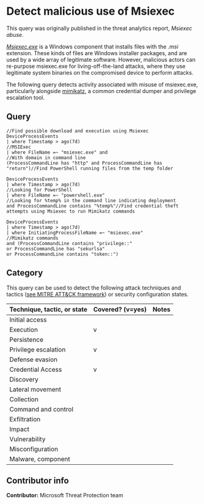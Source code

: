 # Detect malicious use of Msiexec

This query was originally published in the threat analytics report, *Msiexec abuse*.

*[Msiexec.exe](https://docs.microsoft.com/windows-server/administration/windows-commands/msiexec)* is a Windows component that installs files with the *.msi* extension. These kinds of files are Windows installer packages, and are used by a wide array of legitimate software. However, malicious actors can re-purpose msiexec.exe for living-off-the-land attacks, where they use legitimate system binaries on the compromised device to perform attacks.

The following query detects activity associated with misuse of msiexec.exe, particularly alongside [mimikatz](https://www.varonis.com/blog/what-is-mimikatz/), a common credential dumper and privilege escalation tool.

## Query

```Kusto
//Find possible download and execution using Msiexec
DeviceProcessEvents
| where Timestamp > ago(7d)
//MSIExec
| where FileName =~ "msiexec.exe" and 
//With domain in command line
(ProcessCommandLine has "http" and ProcessCommandLine has "return")//Find PowerShell running files from the temp folder

DeviceProcessEvents
| where Timestamp > ago(7d)
//Looking for PowerShell
| where FileName =~ "powershell.exe"
//Looking for %temp% in the command line indicating deployment 
and ProcessCommandLine contains "%temp%"//Find credential theft attempts using Msiexec to run Mimikatz commands

DeviceProcessEvents
| where Timestamp > ago(7d)
| where InitiatingProcessFileName =~ "msiexec.exe"
//Mimikatz commands
and (ProcessCommandLine contains "privilege::" 
or ProcessCommandLine has "sekurlsa" 
or ProcessCommandLine contains "token::") 
```

## Category

This query can be used to detect the following attack techniques and tactics ([see MITRE ATT&CK framework](https://attack.mitre.org/)) or security configuration states.

| Technique, tactic, or state | Covered? (v=yes) | Notes |
|------------------------|----------|-------|
| Initial access |  |  |
| Execution | v |  |
| Persistence |  |  |
| Privilege escalation | v |  |
| Defense evasion |  |  |
| Credential Access | v |  |
| Discovery |  |  |
| Lateral movement |  |  |
| Collection |  |  |
| Command and control |  |  |
| Exfiltration |  |  |
| Impact |  |  |
| Vulnerability |  |  |
| Misconfiguration |  |  |
| Malware, component |  |  |

## Contributor info

**Contributor:** Microsoft Threat Protection team
